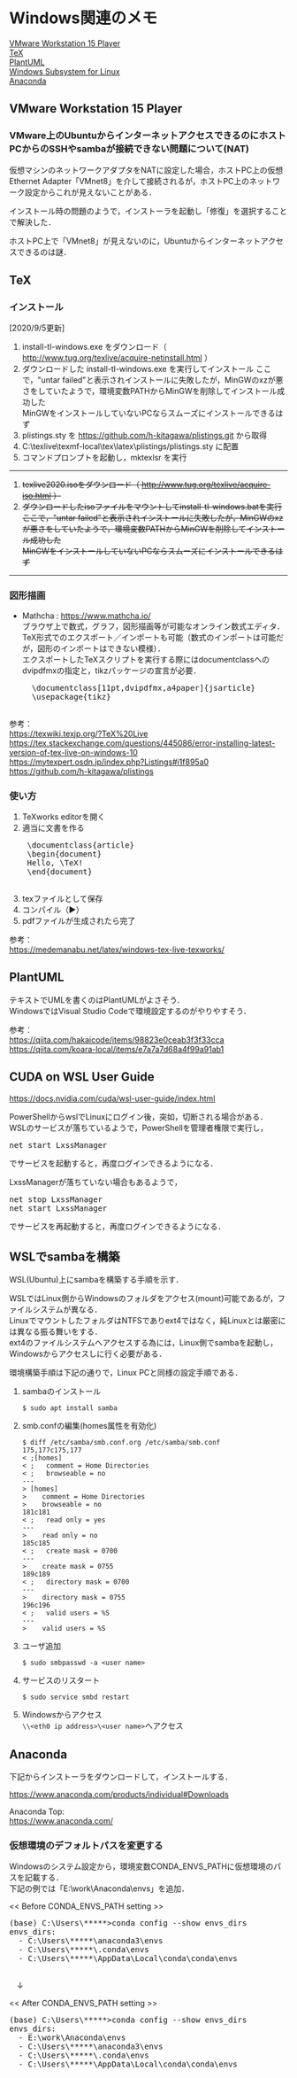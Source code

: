 # Windows関連のメモ

[VMware Workstation 15 Player](#anchor_vmware)  
[TeX](#anchor_tex)  
[PlantUML](#anchor_plantuml)  
[Windows Subsystem for Linux](#anchor_wsl)  
[Anaconda](#anchor_anaconda)  

<a id="anchor_vmware"></a>

## VMware Workstation 15 Player

### VMware上のUbuntuからインターネットアクセスできるのにホストPCからのSSHやsambaが接続できない問題について(NAT)

仮想マシンのネットワークアダプタをNATに設定した場合，ホストPC上の仮想Ethernet Adapter「VMnet8」を介して接続されるが，ホストPC上のネットワーク設定からこれが見えないことがある．

インストール時の問題のようで，インストーラを起動し「修復」を選択することで解決した．

ホストPC上で「VMnet8」が見えないのに，Ubuntuからインターネットアクセスできるのは謎．

<a id="anchor_tex"></a>

## TeX

### インストール

[2020/9/5更新]

1. install-tl-windows.exe をダウンロード（ http://www.tug.org/texlive/acquire-netinstall.html ）
1. ダウンロードした install-tl-windows.exe を実行してインストール
ここで，"untar failed"と表示されインストールに失敗したが，MinGWのxzが悪さをしていたようで，環境変数PATHからMinGWを削除してインストール成功した  
MinGWをインストールしていないPCならスムーズにインストールできるはず  
1. plistings.sty を https://github.com/h-kitagawa/plistings.git から取得  
1. C:\texlive\texmf-local\tex\latex\plistings/plistings.sty に配置  
1. コマンドプロンプトを起動し，mktexlsr を実行  

-----

1. ~~texlive2020.isoをダウンロード（ http://www.tug.org/texlive/acquire-iso.html ）~~  
1. ~~ダウンロードしたisoファイルをマウントしてinstall-tl-windows.batを実行~~  
~~ここで，"untar failed"と表示されインストールに失敗したが，MinGWのxzが悪さをしていたようで，環境変数PATHからMinGWを削除してインストール成功した~~  
~~MinGWをインストールしていないPCならスムーズにインストールできるはず~~  

-----

### 図形描画

* Mathcha : https://www.mathcha.io/  
ブラウザ上で数式，グラフ，図形描画等が可能なオンライン数式エディタ．  
TeX形式でのエクスポート／インポートも可能（数式のインポートは可能だが，図形のインポートはできない模様）．  
エクスポートしたTeXスクリプトを実行する際にはdocumentclassへのdvipdfmxの指定と，tikzパッケージの宣言が必要．
	<pre>
	\documentclass[11pt,dvipdfmx,a4paper]{jsarticle}
	\usepackage{tikz}
	</pre>

参考：  
https://texwiki.texjp.org/?TeX%20Live  
https://tex.stackexchange.com/questions/445086/error-installing-latest-version-of-tex-live-on-windows-10  
https://mytexpert.osdn.jp/index.php?Listings#i1f895a0  
https://github.com/h-kitagawa/plistings  

### 使い方

1. TeXworks editorを開く
1. 適当に文書を作る
	<pre>
	\documentclass{article}
	\begin{document}
	Hello, \TeX!
	\end{document}
	</pre>
1. texファイルとして保存  
1. コンパイル（▶）
1. pdfファイルが生成されたら完了


参考：  
https://medemanabu.net/latex/windows-tex-live-texworks/

<a id="anchor_plantuml"></a>

## PlantUML

テキストでUMLを書くのはPlantUMLがよさそう．  
WindowsではVisual Studio Codeで環境設定するのがやりやすそう．

参考：  
https://qiita.com/hakaicode/items/98823e0ceab3f3f33cca  
https://qiita.com/koara-local/items/e7a7a7d68a4f99a91ab1  

<a id="anchor_wsl"></a>

## CUDA on WSL User Guide

https://docs.nvidia.com/cuda/wsl-user-guide/index.html

PowerShellからwslでLinuxにログイン後，突如，切断される場合がある．  
WSLのサービスが落ちているようで，PowerShellを管理者権限で実行し，  
<pre>
net start LxssManager
</pre>
でサービスを起動すると，再度ログインできるようになる．

LxssManagerが落ちていない場合もあるようで，
<pre>
net stop LxssManager
net start LxssManager
</pre>
でサービスを再起動すると，再度ログインできるようになる．

## WSLでsambaを構築

WSL(Ubuntu)上にsambaを構築する手順を示す．

WSLではLinux側からWindowsのフォルダをアクセス(mount)可能であるが，ファイルシステムが異なる．  
LinuxでマウントしたフォルダはNTFSでありext4ではなく，純Linuxとは厳密には異なる振る舞いをする．  
ext4のファイルシステムへアクセスする為には，Linux側でsambaを起動し，Windowsからアクセスしに行く必要がある．

環境構築手順は下記の通りで，Linux PCと同様の設定手順である．

1. sambaのインストール

	```
	$ sudo apt install samba
	```
  
1. smb.confの編集(homes属性を有効化)
  
	```
	$ diff /etc/samba/smb.conf.org /etc/samba/smb.conf
	175,177c175,177
	< ;[homes]
	< ;   comment = Home Directories
	< ;   browseable = no
	---
	> [homes]
	>    comment = Home Directories
	>    browseable = no
	181c181
	< ;   read only = yes
	---
	>    read only = no
	185c185
	< ;   create mask = 0700
	---
	>    create mask = 0755
	189c189
	< ;   directory mask = 0700
	---
	>    directory mask = 0755
	196c196
	< ;   valid users = %S
	---
	>    valid users = %S
	```
    
1. ユーザ追加

	```shell
	$ sudo smbpasswd -a <user name>
	```

1. サービスのリスタート

	```shell
	$ sudo service smbd restart
	```

1. Windowsからアクセス  
```\\<eth0 ip address>\<user name>```へアクセス


<a id="anchor_anaconda"></a>

## Anaconda

下記からインストーラをダウンロードして，インストールする．

https://www.anaconda.com/products/individual#Downloads

Anaconda Top:  
https://www.anaconda.com/

### 仮想環境のデフォルトパスを変更する

Windowsのシステム設定から，環境変数CONDA_ENVS_PATHに仮想環境のパスを記載する．  
下記の例では「E:\work\Anaconda\envs」を追加．  

<< Before CONDA_ENVS_PATH setting >>  
<pre>
(base) C:\Users\*****>conda config --show envs_dirs
envs_dirs:
  - C:\Users\*****\anaconda3\envs
  - C:\Users\*****\.conda\envs
  - C:\Users\*****\AppData\Local\conda\conda\envs

</pre>

　↓

<< After CONDA_ENVS_PATH setting >>  
<pre>
(base) C:\Users\*****>conda config --show envs_dirs
envs_dirs:
  - E:\work\Anaconda\envs
  - C:\Users\*****\anaconda3\envs
  - C:\Users\*****\.conda\envs
  - C:\Users\*****\AppData\Local\conda\conda\envs

</pre>



